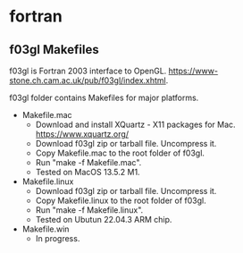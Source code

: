 # fortran

## f03gl Makefiles 

f03gl is Fortran 2003 interface to OpenGL. https://www-stone.ch.cam.ac.uk/pub/f03gl/index.xhtml. 

f03gl folder contains Makefiles for major platforms.
- Makefile.mac
  - Download and install XQuartz - X11 packages for Mac. https://www.xquartz.org/    
  - Download f03gl zip or tarball file. Uncompress it. 
  - Copy Makefile.mac to the root folder of f03gl.
  - Run "make -f Makefile.mac".
  - Tested on MacOS 13.5.2 M1. 
- Makefile.linux
  - Download f03gl zip or tarball file. Uncompress it.
  - Copy Makefile.linux to the root folder of f03gl.
  - Run "make -f Makefile.linux".
  - Tested on Ubutun 22.04.3 ARM chip. 
- Makefile.win
  - In progress.

